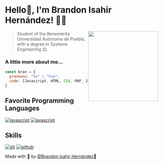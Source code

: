 <h1 > Hello👋, I'm Brandon Isahir Hernández! 👨‍💻</h1>
<img align='right' src="https://user-images.githubusercontent.com/105176887/177460854-78cf74e0-7b78-41bc-9743-5e86a9bc84ee.png" width="230">

> Student of the Benemérita Universidad Autónoma de Puebla, with a degree in Systems Engineering 😊.
### A little more about me...  

```javascript
const bran = {
  pronouns: "he" | "him",
  code: [Javascript, HTML, CSS, PHP, Java],
}
```
<h2> Favorite Programming Languages</h2>
<p>
<a href="https://github.com/brandonihernandezc03"><img src="https://img.shields.io/badge/JS-f5f542.svg?style=for-the-badge&logo=javascript&logoColor=f5f542&labelColor=ffffff" alt="javascript"></a>
<a href="https://github.com/brandonihernandezc03"><img src="https://img.shields.io/badge/PHP-6566ba.svg?style=for-the-badge&logo=php&logoColor=6566ba&labelColor=ffffff" alt="javascript"></a>
</p>

<h2> Skills</h2>
<p>
<a href="https://github.com/brandonihernandezc03"><img src="https://img.shields.io/badge/git-F05032.svg?style=for-the-badge&logo=git&logoColor=F05032&labelColor=ffffff" alt="git"></a>
<a href="https://github.com/brandonihernandezc03"><img src="https://img.shields.io/badge/github-black.svg?style=for-the-badge&logo=github&logoColor=black&labelColor=ffffff" alt="github"></a>
</p>

Made with 💛 by [@Brandon Isahir Hernández](https://github.com/BrandonHernz)🐤
